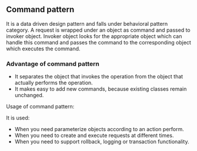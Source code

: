 ## Command pattern

It is a data driven design pattern and falls under behavioral pattern category. A request is wrapped under an object as command and passed to invoker object. Invoker object looks for the appropriate object which can handle this command and passes the command to the corresponding object which executes the command.

### Advantage of command pattern

- It separates the object that invokes the operation from the object that actually performs the operation.
- It makes easy to add new commands, because existing classes remain unchanged.

Usage of command pattern:

It is used:

- When you need parameterize objects according to an action perform.
- When you need to create and execute requests at different times.
- When you need to support rollback, logging or transaction functionality.
